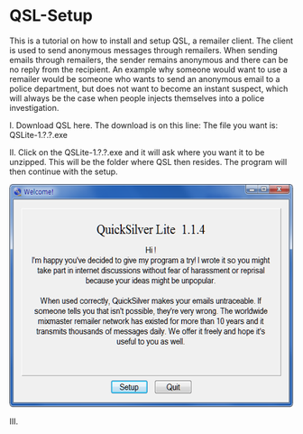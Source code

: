 # QSL-Setup
This is a tutorial on how to install and setup QSL, a remailer client.  The client is used to send anonymous messages through remailers.  When sending emails through remailers, the sender remains anonymous and there can be no reply from the recipient.  An example why someone would want to use a remailer would be someone who wants to send an anonymous email to a police department, but does not want to become an instant suspect, which will always be the case when people injects themselves into a police investigation.

I. Download QSL here.  The download is on this line: The file you want is: QSLite-1.?.?.exe

II. Click on the QSLite-1.?.?.exe and it will ask where you want it to be unzipped.  This will be the folder where QSL then resides.
The program will then continue with the setup.

<p align="left">
  <img src="/images/QSLintro.png" width="570" height="395">
</p>

III. 
